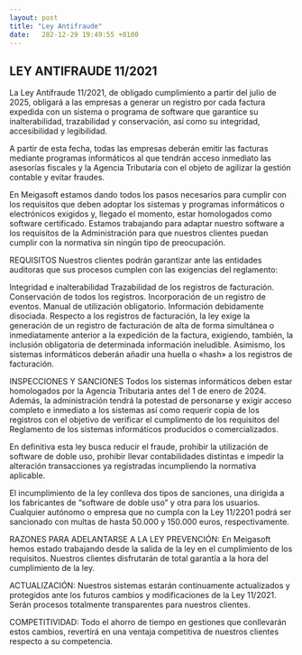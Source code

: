```yaml
---
layout: post
title: "Ley Antifraude"
date:   202-12-29 19:49:55 +0100
---
```


## LEY ANTIFRAUDE 11/2021

La Ley Antifraude 11/2021, de obligado cumplimiento a partir del julio de 2025, obligará a las empresas a generar un registro por cada factura expedida con un sistema o programa de software que garantice su inalterabilidad, trazabilidad y conservación, así como su integridad, accesibilidad y legibilidad.

A partir de esta fecha, todas las empresas deberán emitir las facturas mediante programas informáticos al que tendrán acceso inmediato las asesorías fiscales y la Agencia Tributaria con el objeto de agilizar la gestión contable y evitar fraudes.

En Meigasoft estamos dando todos los pasos necesarios para cumplir con los requisitos que deben adoptar los sistemas y programas informáticos o electrónicos exigidos y, llegado el momento, estar homologados como software certificado. Estamos trabajando para adaptar nuestro software a los requisitos de la Administración para que nuestros clientes puedan cumplir con la normativa sin ningún tipo de preocupación.

REQUISITOS
Nuestros clientes podrán garantizar ante las entidades auditoras que sus procesos cumplen con las exigencias del reglamento:

Integridad e inalterabilidad
Trazabilidad de los registros de facturación.
Conservación de todos los registros.
Incorporación de un registro de eventos.
Manual de utilización obligatorio.
Información debidamente disociada.
Respecto a los registros de facturación, la ley exige la generación de un registro de facturación de alta de forma simultánea o inmediatamente anterior a la expedición de la factura, exigiendo, también, la inclusión obligatoria de determinada información ineludible. Asimismo, los sistemas informáticos deberán añadir una huella o «hash» a los registros de facturación.

INSPECCIONES Y SANCIONES
Todos los sistemas informáticos deben estar homologados por la Agencia Tributaria antes del 1 de enero de 2024. Además, la administración tendrá la potestad de personarse y exigir acceso completo e inmediato a los sistemas así como requerir copia de los registros con el objetivo de verificar el cumplimento de los requisitos del Reglamento de los sistemas informáticos producidos o comercializados.

En definitiva esta ley busca reducir el fraude, prohibir la utilización de software de doble uso, prohibir llevar contabilidades distintas e impedir la alteración transacciones ya registradas incumpliendo la normativa aplicable.

El incumplimiento de la ley conlleva dos tipos de sanciones, una dirigida a los fabricantes de “software de doble uso” y otra para los usuarios. Cualquier autónomo o empresa que no cumpla con la Ley 11/2201 podrá ser sancionado con multas de hasta 50.000 y 150.000 euros, respectivamente.

RAZONES PARA ADELANTARSE A LA LEY
PREVENCIÓN:
En Meigasoft hemos estado trabajando desde la salida de la ley en el cumplimiento de los requisitos. Nuestros clientes disfrutarán de total garantía a la hora del cumplimiento de la ley.

ACTUALIZACIÓN:
Nuestros sistemas estarán continuamente actualizados y protegidos ante los futuros cambios y modificaciones de la Ley 11/2021. Serán procesos totalmente transparentes para nuestros clientes.

COMPETITIVIDAD:
Todo el ahorro de tiempo en gestiones que conllevarán estos cambios, revertirá en una ventaja competitiva de nuestros clientes respecto a su competencia.



